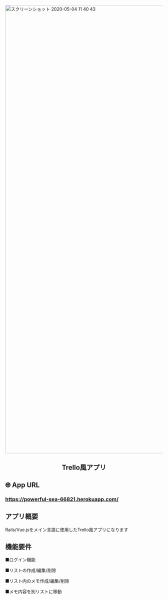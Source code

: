 <img width="1434" alt="スクリーンショット 2020-05-04 11 40 43" src="https://user-images.githubusercontent.com/57986669/80932914-7d332400-8dfc-11ea-99ee-5f365f7b432b.png">

<h2 align="center">Trello風アプリ</h2>

## 🌐 App URL

### **https://powerful-sea-66821.herokuapp.com/**  

## アプリ概要
Rails/Vue.jsをメイン言語に使用したTrello風アプリになります<br>
<h2>機能要件</h2>
<p>■ログイン機能</p>
<p>■リストの作成/編集/削除</p>
<p>■リスト内のメモ作成/編集/削除</p>
<p>■メモ内容を別リストに移動</p>